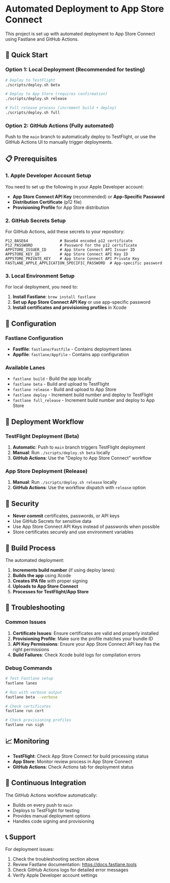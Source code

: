 # Automated Deployment to App Store Connect

This project is set up with automated deployment to App Store Connect using Fastlane and GitHub Actions.

## 🚀 Quick Start

### Option 1: Local Deployment (Recommended for testing)

```bash
# Deploy to TestFlight
./scripts/deploy.sh beta

# Deploy to App Store (requires confirmation)
./scripts/deploy.sh release

# Full release process (increment build + deploy)
./scripts/deploy.sh full
```

### Option 2: GitHub Actions (Fully automated)

Push to the `main` branch to automatically deploy to TestFlight, or use the GitHub Actions UI to manually trigger deployments.

## 📋 Prerequisites

### 1. Apple Developer Account Setup

You need to set up the following in your Apple Developer account:

- **App Store Connect API Key** (recommended) or **App-Specific Password**
- **Distribution Certificate** (p12 file)
- **Provisioning Profile** for App Store distribution

### 2. GitHub Secrets Setup

For GitHub Actions, add these secrets to your repository:

```
P12_BASE64              # Base64 encoded p12 certificate
P12_PASSWORD            # Password for the p12 certificate
APPSTORE_ISSUER_ID      # App Store Connect API Issuer ID
APPSTORE_KEY_ID         # App Store Connect API Key ID
APPSTORE_PRIVATE_KEY    # App Store Connect API Private Key
FASTLANE_APPLE_APPLICATION_SPECIFIC_PASSWORD  # App-specific password
```

### 3. Local Environment Setup

For local deployment, you need to:

1. **Install Fastlane**: `brew install fastlane`
2. **Set up App Store Connect API Key** or use app-specific password
3. **Install certificates and provisioning profiles** in Xcode

## 🔧 Configuration

### Fastlane Configuration

- **Fastfile**: `fastlane/Fastfile` - Contains deployment lanes
- **Appfile**: `fastlane/Appfile` - Contains app configuration

### Available Lanes

- `fastlane build` - Build the app locally
- `fastlane beta` - Build and upload to TestFlight
- `fastlane release` - Build and upload to App Store
- `fastlane deploy` - Increment build number and deploy to TestFlight
- `fastlane full_release` - Increment build number and deploy to App Store

## 🎯 Deployment Workflow

### TestFlight Deployment (Beta)

1. **Automatic**: Push to `main` branch triggers TestFlight deployment
2. **Manual**: Run `./scripts/deploy.sh beta` locally
3. **GitHub Actions**: Use the "Deploy to App Store Connect" workflow

### App Store Deployment (Release)

1. **Manual**: Run `./scripts/deploy.sh release` locally
2. **GitHub Actions**: Use the workflow dispatch with `release` option

## 🔐 Security

- **Never commit** certificates, passwords, or API keys
- Use GitHub Secrets for sensitive data
- Use App Store Connect API Keys instead of passwords when possible
- Store certificates securely and use environment variables

## 📱 Build Process

The automated deployment:

1. **Increments build number** (if using deploy lanes)
2. **Builds the app** using Xcode
3. **Creates IPA file** with proper signing
4. **Uploads to App Store Connect**
5. **Processes for TestFlight/App Store**

## 🚨 Troubleshooting

### Common Issues

1. **Certificate Issues**: Ensure certificates are valid and properly installed
2. **Provisioning Profile**: Make sure the profile matches your bundle ID
3. **API Key Permissions**: Ensure your App Store Connect API key has the right permissions
4. **Build Failures**: Check Xcode build logs for compilation errors

### Debug Commands

```bash
# Test Fastlane setup
fastlane lanes

# Run with verbose output
fastlane beta --verbose

# Check certificates
fastlane run cert

# Check provisioning profiles
fastlane run sigh
```

## 📈 Monitoring

- **TestFlight**: Check App Store Connect for build processing status
- **App Store**: Monitor review process in App Store Connect
- **GitHub Actions**: Check Actions tab for deployment status

## 🔄 Continuous Integration

The GitHub Actions workflow automatically:

- Builds on every push to `main`
- Deploys to TestFlight for testing
- Provides manual deployment options
- Handles code signing and provisioning

## 📞 Support

For deployment issues:

1. Check the troubleshooting section above
2. Review Fastlane documentation: https://docs.fastlane.tools
3. Check GitHub Actions logs for detailed error messages
4. Verify Apple Developer account settings 